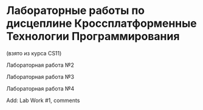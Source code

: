 # Лабораторные работы по дисцеплине Кроссплатформенные Технологии Программирования
(взято из курса CS11)

Лабораторная работа №2

Лабораторная работа №3

Лабораторная работа №4

Add: Lab Work #1, comments
